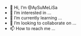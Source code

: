 - 👋 Hi, I’m @AySuMeLiSa
- 👀 I’m interested in ...
- 🌱 I’m currently learning ...
- 💞️ I’m looking to collaborate on ...
- 📫 How to reach me ...

<!---
AySuMeLiSa/AySuMeLiSa is a ✨ special ✨ repository because its `README.md` (this file) appears on your GitHub profile.
You can click the Preview link to take a look at your changes.
--->
